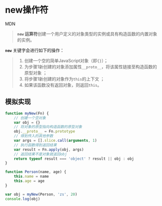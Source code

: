 # new操作符

MDN

> **`new` 运算符**创建一个用户定义的对象类型的实例或具有构造函数的内置对象的实例。

**`new`** 关键字会进行如下的操作：

> 1. 创建一个空的简单JavaScript对象（即`{}`）；
> 2. 为步骤1新创建的对象添加属性`__proto__`，将该属性链接至构造函数的原型对象 ；
> 3. 将步骤1新创建的对象作为`this`的上下文 ；
> 4. 如果该函数没有返回对象，则返回`this`。

## 模拟实现

```js
function myNew(Fn) {
    // 创建一个空对象
    var obj = {}
    // 将对象的原型指向构造函数的原型对象
    obj.__proto__ = Fn.prototype
    // 得到传入的其他参数
    var args = [].slice.call(arguments, 1)
    // 执行函数得到返回结果
    var result = Fn.apply(obj, args)
    // 返回结果不是对象就返回obj
    return typeof result === 'object' ? result || obj : obj
}

function Person(name, age) {
    this.name = name
    this.age = age
}

var obj = myNew(Person, 'zs', 20)
console.log(obj)
```
